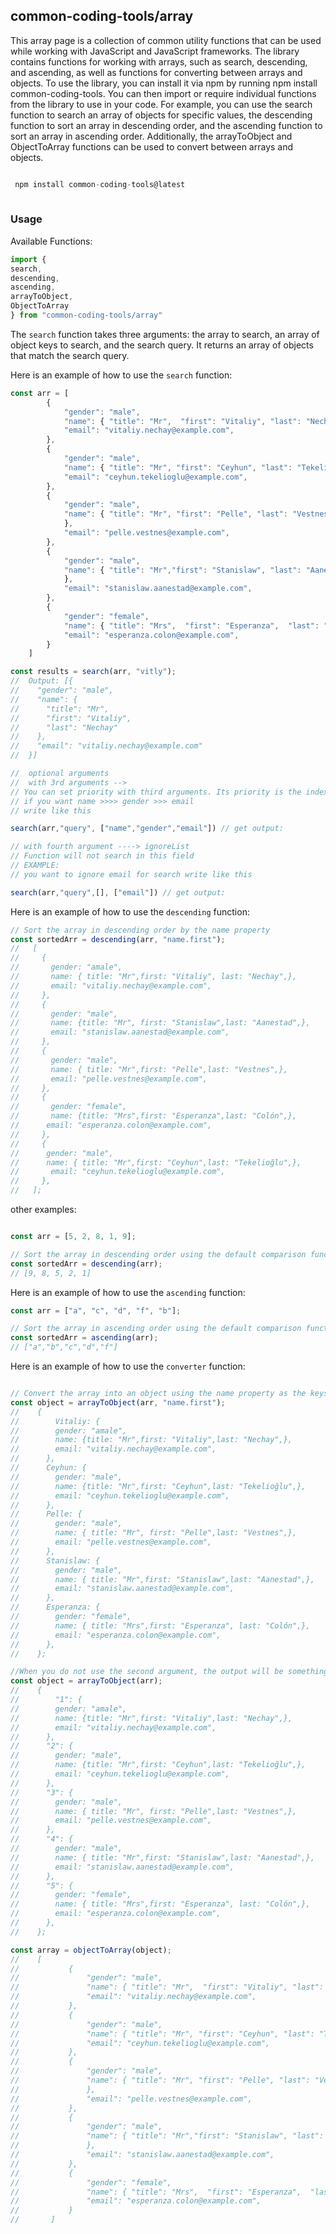 ## common-coding-tools/array
This array page is a collection of common utility functions that can be used while working with JavaScript and JavaScript frameworks. The library contains functions for working with arrays, such as search, descending, and ascending, as well as functions for converting between arrays and objects. To use the library, you can install it via npm by running npm install common-coding-tools. You can then import or require individual functions from the library to use in your code. For example, you can use the search function to search an array of objects for specific values, the descending function to sort an array in descending order, and the ascending function to sort an array in ascending order. Additionally, the arrayToObject and ObjectToArray functions can be used to convert between arrays and objects.

```javascript

 npm install common-coding-tools@latest
 
 ```

### Usage
Available Functions:
```javascript
import { 
search,
descending,
ascending,
arrayToObject,
ObjectToArray
} from "common-coding-tools/array"
```

The `search` function takes three arguments: the array to search, an array of object keys to search, and the search query. It returns an array of objects that match the search query.

Here is an example of how to use the `search` function:
```javascript
const arr = [
        {
            "gender": "male",
            "name": { "title": "Mr",  "first": "Vitaliy", "last": "Nechay" },
            "email": "vitaliy.nechay@example.com",
        },
        {
            "gender": "male",
            "name": { "title": "Mr", "first": "Ceyhun", "last": "Tekelioğlu"  },
            "email": "ceyhun.tekelioglu@example.com",
        },
        {
            "gender": "male",
            "name": { "title": "Mr", "first": "Pelle", "last": "Vestnes"
            },
            "email": "pelle.vestnes@example.com",
        },
        {
            "gender": "male",
            "name": { "title": "Mr","first": "Stanislaw", "last": "Aanestad"
            },
            "email": "stanislaw.aanestad@example.com",
        },
        {
            "gender": "female",
            "name": { "title": "Mrs",  "first": "Esperanza",  "last": "Colón"},
            "email": "esperanza.colon@example.com",
        }
    ]

const results = search(arr, "vitly");
//  Output: [{
//    "gender": "male",
//    "name": {
//      "title": "Mr",
//      "first": "Vitaliy",
//      "last": "Nechay"
//    },
//    "email": "vitaliy.nechay@example.com"
//  }] 

//  optional arguments
//  with 3rd arguments --> 
// You can set priority with third arguments. Its priority is the index of the array in which the key will be written.
// if you want name >>>> gender >>> email       
// write like this

search(arr,"query", ["name","gender","email"]) // get output:

// with fourth argument ----> ignoreList
// Function will not search in this field
// EXAMPLE:
// you want to ignore email for search write like this

search(arr,"query",[], ["email"]) // get output:

```

Here is an example of how to use the `descending` function:
```javascript
// Sort the array in descending order by the name property
const sortedArr = descending(arr, "name.first"); 
//   [
//     {
//       gender: "amale",
//       name: { title: "Mr",first: "Vitaliy", last: "Nechay",},
//       email: "vitaliy.nechay@example.com",
//     },
//     {
//       gender: "male",
//       name: {title: "Mr", first: "Stanislaw",last: "Aanestad",},
//       email: "stanislaw.aanestad@example.com",
//     },
//     {
//       gender: "male",
//       name: { title: "Mr",first: "Pelle",last: "Vestnes",},
//       email: "pelle.vestnes@example.com",
//     },
//     {
//       gender: "female",
//       name: {title: "Mrs",first: "Esperanza",last: "Colón",},
//      email: "esperanza.colon@example.com",
//     },
//     {
//      gender: "male",
//      name: { title: "Mr",first: "Ceyhun",last: "Tekelioğlu",},
//       email: "ceyhun.tekelioglu@example.com",
//     },
//   ];

```
other examples:
```javascript

const arr = [5, 2, 8, 1, 9];

// Sort the array in descending order using the default comparison function
const sortedArr = descending(arr);
// [9, 8, 5, 2, 1]
```

Here is an example of how to use the `ascending` function:

```javascript
const arr = ["a", "c", "d", "f", "b"];

// Sort the array in ascending order using the default comparison function
const sortedArr = ascending(arr);
// ["a","b","c","d","f"]
```

Here is an example of how to use the `converter` function:

```javascript

// Convert the array into an object using the name property as the keys
const object = arrayToObject(arr, "name.first");
//    {
//        Vitaliy: {
//        gender: "amale",
//        name: {title: "Mr",first: "Vitaliy",last: "Nechay",},
//        email: "vitaliy.nechay@example.com",
//      },
//      Ceyhun: {
//        gender: "male",
//        name: {title: "Mr",first: "Ceyhun",last: "Tekelioğlu",},
//        email: "ceyhun.tekelioglu@example.com",
//      },
//      Pelle: {
//        gender: "male",
//        name: { title: "Mr", first: "Pelle",last: "Vestnes",},
//        email: "pelle.vestnes@example.com",
//      },
//      Stanislaw: {
//        gender: "male",
//        name: { title: "Mr",first: "Stanislaw",last: "Aanestad",},
//        email: "stanislaw.aanestad@example.com",
//      },
//      Esperanza: {
//        gender: "female",
//        name: { title: "Mrs",first: "Esperanza", last: "Colón",},
//        email: "esperanza.colon@example.com",
//      },
//    };

//When you do not use the second argument, the output will be something like
const object = arrayToObject(arr);
//    {
//        "1": {
//        gender: "amale",
//        name: {title: "Mr",first: "Vitaliy",last: "Nechay",},
//        email: "vitaliy.nechay@example.com",
//      },
//      "2": {
//        gender: "male",
//        name: {title: "Mr",first: "Ceyhun",last: "Tekelioğlu",},
//        email: "ceyhun.tekelioglu@example.com",
//      },
//      "3": {
//        gender: "male",
//        name: { title: "Mr", first: "Pelle",last: "Vestnes",},
//        email: "pelle.vestnes@example.com",
//      },
//      "4": {
//        gender: "male",
//        name: { title: "Mr",first: "Stanislaw",last: "Aanestad",},
//        email: "stanislaw.aanestad@example.com",
//      },
//      "5": {
//        gender: "female",
//        name: { title: "Mrs",first: "Esperanza", last: "Colón",},
//        email: "esperanza.colon@example.com",
//      },
//    };

const array = objectToArray(object);
//    [
//           {
//               "gender": "male",
//               "name": { "title": "Mr",  "first": "Vitaliy", "last": "Nechay" },
//               "email": "vitaliy.nechay@example.com",
//           },
//           {
//               "gender": "male",
//               "name": { "title": "Mr", "first": "Ceyhun", "last": "Tekelioğlu"  },
//               "email": "ceyhun.tekelioglu@example.com",
//           },
//           {
//               "gender": "male",
//               "name": { "title": "Mr", "first": "Pelle", "last": "Vestnes"
//               },
//               "email": "pelle.vestnes@example.com",
//           },
//           {
//               "gender": "male",
//               "name": { "title": "Mr","first": "Stanislaw", "last": "Aanestad"
//               },
//               "email": "stanislaw.aanestad@example.com",
//           },
//           {
//               "gender": "female",
//               "name": { "title": "Mrs",  "first": "Esperanza",  "last": "Colón"},
//               "email": "esperanza.colon@example.com",
//           }
//       ]
```
